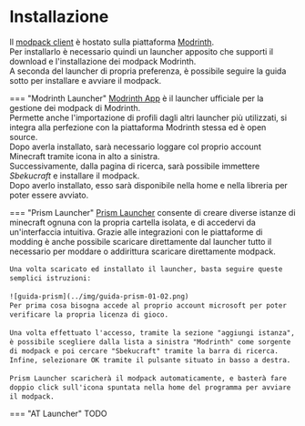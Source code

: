 # Installazione
Il [modpack client](https://modrinth.com/modpack/sbekucraft) è hostato sulla piattaforma [Modrinth](https://modrinth.com).  
Per installarlo è necessario quindi un launcher apposito che supporti il download e l'installazione dei modpack Modrinth.  
A seconda del launcher di propria preferenza, è possibile seguire la guida sotto per installare e avviare il modpack.

=== "Modrinth Launcher"
    [Modrinth App](https://modrinth.com/app) è il launcher ufficiale per la gestione dei modpack di Modrinth.  
    Permette anche l'importazione di profili dagli altri launcher più utilizzati, si integra alla perfezione con la piattaforma Modrinth stessa ed è open source.  
    Dopo averla installato, sarà necessario loggare col proprio account Minecraft tramite icona in alto a sinistra.  
    Successivamente, dalla pagina di ricerca, sarà possibile immettere *Sbekucraft* e installare il modpack.  
    Dopo averlo installato, esso sarà disponibile nella home e nella libreria per poter essere avviato.

=== "Prism Launcher"
    [Prism Launcher](https://prismlauncher.org) consente di creare diverse istanze di minecraft ognuna con la propria cartella isolata, e di accedervi da un'interfaccia intuitiva.
    Grazie alle integrazioni con le piattaforme di modding è anche possibile scaricare direttamente dal launcher tutto il necessario per moddare o addirittura scaricare direttamente modpack.

    Una volta scaricato ed installato il launcher, basta seguire queste semplici istruzioni:

    ![guida-prism](../img/guida-prism-01-02.png)
    Per prima cosa bisogna accede al proprio account microsoft per poter verificare la propria licenza di gioco.

    Una volta effettuato l'accesso, tramite la sezione "aggiungi istanza", è possibile scegliere dalla lista a sinistra "Modrinth" come sorgente di modpack e poi cercare "Sbekucraft" tramite la barra di ricerca.
    Infine, selezionare OK tramite il pulsante situato in basso a destra.

    Prism Launcher scaricherà il modpack automaticamente, e basterà fare doppio click sull'icona spuntata nella home del programma per avviare il modpack.

=== "AT Launcher"
    TODO
